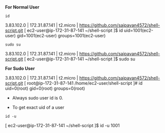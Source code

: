 
**For Normal User**
```
id
```
3.83.102.0 | 172.31.87.141 | t2.micro | https://github.com/saipavan4572/shell-script.git
[ ec2-user@ip-172-31-87-141 ~/shell-script ]$ id
uid=1001(ec2-user) gid=1001(ec2-user) groups=1001(ec2-user)

```
sudo su
```
3.83.102.0 | 172.31.87.141 | t2.micro | https://github.com/saipavan4572/shell-script.git
[ ec2-user@ip-172-31-87-141 ~/shell-script ]$ sudo su

**For Sudo User**

3.83.102.0 | 172.31.87.141 | t2.micro | https://github.com/saipavan4572/shell-script.git
[ root@ip-172-31-87-141 /home/ec2-user/shell-script ]# id
uid=0(root) gid=0(root) groups=0(root)

* Always sudo user id is 0.

* To get exact uid of a user
```
id -u
```
[ ec2-user@ip-172-31-87-141 ~/shell-script ]$ id -u
1001
